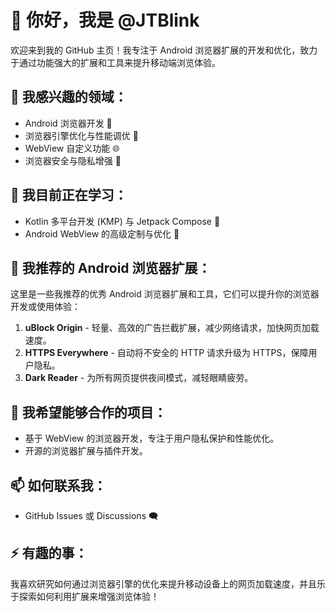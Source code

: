 # 👋 你好，我是 @JTBlink

欢迎来到我的 GitHub 主页！我专注于 Android 浏览器扩展的开发和优化，致力于通过功能强大的扩展和工具来提升移动端浏览体验。

## 👀 我感兴趣的领域：
- Android 浏览器开发 📱
- 浏览器引擎优化与性能调优 🚀
- WebView 自定义功能 🌐
- 浏览器安全与隐私增强 🔐

## 🌱 我目前正在学习：
- Kotlin 多平台开发 (KMP) 与 Jetpack Compose 🚀
- Android WebView 的高级定制与优化 🧩

## 💼 我推荐的 Android 浏览器扩展：
这里是一些我推荐的优秀 Android 浏览器扩展和工具，它们可以提升你的浏览器开发或使用体验：

1. **uBlock Origin** - 轻量、高效的广告拦截扩展，减少网络请求，加快网页加载速度。
2. **HTTPS Everywhere** - 自动将不安全的 HTTP 请求升级为 HTTPS，保障用户隐私。
3. **Dark Reader** - 为所有网页提供夜间模式，减轻眼睛疲劳。

## 💞️ 我希望能够合作的项目：
- 基于 WebView 的浏览器开发，专注于用户隐私保护和性能优化。
- 开源的浏览器扩展与插件开发。

## 📫 如何联系我：
- GitHub Issues 或 Discussions 🗨️

## ⚡ 有趣的事：
我喜欢研究如何通过浏览器引擎的优化来提升移动设备上的网页加载速度，并且乐于探索如何利用扩展来增强浏览体验！
